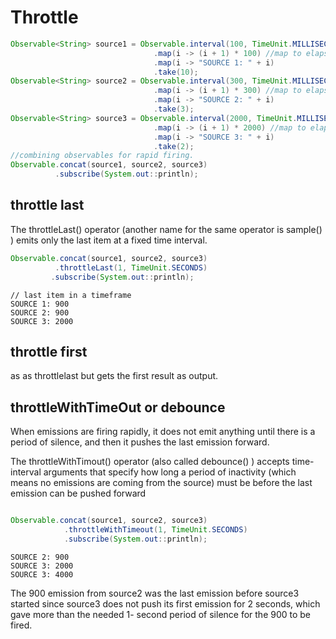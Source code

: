 
# Throttle 
```java 
Observable<String> source1 = Observable.interval(100, TimeUnit.MILLISECONDS)
								.map(i -> (i + 1) * 100) //map to elapsed time
								.map(i -> "SOURCE 1: " + i)
								.take(10);
Observable<String> source2 = Observable.interval(300, TimeUnit.MILLISECONDS)
								.map(i -> (i + 1) * 300) //map to elapsed time
								.map(i -> "SOURCE 2: " + i)
								.take(3);
Observable<String> source3 = Observable.interval(2000, TimeUnit.MILLISECONDS)
								.map(i -> (i + 1) * 2000) //map to elapsed time
								.map(i -> "SOURCE 3: " + i)
								.take(2);
//combining observables for rapid firing.
Observable.concat(source1, source2, source3)
		  .subscribe(System.out::println);
```

## throttle last
The throttleLast() operator (another name for the same operator is sample() ) emits
only the last item at a fixed time interval.

```java
Observable.concat(source1, source2, source3)
		  .throttleLast(1, TimeUnit.SECONDS)
		 .subscribe(System.out::println);
```
``` 
// last item in a timeframe
SOURCE 1: 900
SOURCE 2: 900
SOURCE 3: 2000
```

## throttle first
 as as throttlelast but gets the first result as output.

## throttleWithTimeOut or debounce
When emissions are firing rapidly, it does not emit anything until there is a period of silence, and then it pushes the last emission forward.

The throttleWithTimout() operator (also called debounce() ) accepts time-interval
arguments that specify how long a period of inactivity (which means no emissions are
coming from the source) must be before the last emission can be pushed forward

``` java

Observable.concat(source1, source2, source3)
			.throttleWithTimeout(1, TimeUnit.SECONDS)
			.subscribe(System.out::println);
```

``` 
SOURCE 2: 900
SOURCE 3: 2000
SOURCE 3: 4000
```

The 900 emission from source2 was the last emission before source3 started since
source3 does not push its first emission for 2 seconds, which gave more than the needed 1- second period of silence for the 900 to be fired.
